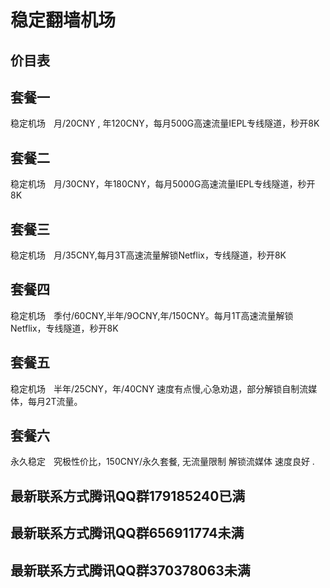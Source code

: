 # 稳定翻墙机场

## 价目表 

## 套餐一  
稳定机场ㅤ月/20CNY , 年120CNY，每月500G高速流量IEPL专线隧道，秒开8K

## 套餐二
稳定机场ㅤ月/30CNY，年180CNY，每月5000G高速流量IEPL专线隧道，秒开8K

## 套餐三
稳定机场ㅤ月/35CNY,每月3T高速流量解锁Netflix，专线隧道，秒开8K

## 套餐四
稳定机场ㅤ季付/60CNY,半年/9OCNY,年/150CNY。每月1T高速流量解锁Netflix，专线隧道，秒开8K

## 套餐五
稳定机场ㅤ半年/25CNY，年/40CNY 速度有点慢,心急劝退，部分解锁自制流媒体，每月2T流量。

## 套餐六
永久稳定ㅤ究极性价比，150CNY/永久套餐, 无流量限制 解锁流媒体 速度良好 .

## 最新联系方式腾讯QQ群179185240已满

## 最新联系方式腾讯QQ群656911774未满

## 最新联系方式腾讯QQ群370378063未满
